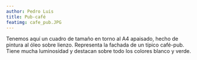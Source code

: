 ```yaml
---
author: Pedro Luis
title: Pub-café
featimg: cafe_pub.JPG
---
```

Tenemos aquí un cuadro de tamaño en torno al A4 apaisado, hecho de pintura al óleo sobre lienzo. Representa la fachada de un típico café-pub. Tiene mucha luminosidad y destacan sobre todo los colores blanco y verde.
